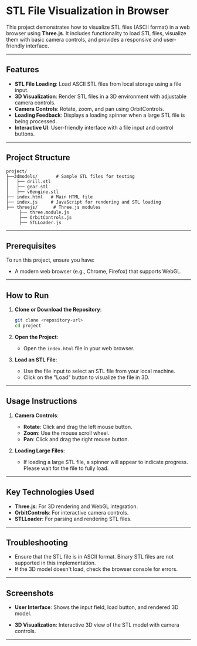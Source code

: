 # STL File Visualization in Browser

This project demonstrates how to visualize STL files (ASCII format) in a web browser using **Three.js**. It includes functionality to load STL files, visualize them with basic camera controls, and provides a responsive and user-friendly interface.

---

## Features

- **STL File Loading**: Load ASCII STL files from local storage using a file input.
- **3D Visualization**: Render STL files in a 3D environment with adjustable camera controls.
- **Camera Controls**: Rotate, zoom, and pan using OrbitControls.
- **Loading Feedback**: Displays a loading spinner when a large STL file is being processed.
- **Interactive UI**: User-friendly interface with a file input and control buttons.

---

## Project Structure

```
project/
├──3dmodels/       # Sample STL files for testing
│   ├── drill.stl
│   ├── gear.stl
│   ├── v6engine.stl
├── index.html   # Main HTML file
├── index.js     # JavaScript for rendering and STL loading
├── threejs/      # Three.js modules
     ├── three.module.js
     ├── OrbitControls.js
     ├── STLLoader.js
```

---

## Prerequisites

To run this project, ensure you have:
- A modern web browser (e.g., Chrome, Firefox) that supports WebGL.

---

## How to Run

1. **Clone or Download the Repository**:
   ```bash
   git clone <repository-url>
   cd project
   ```

2. **Open the Project**:
   - Open the `index.html` file in your web browser.
   
3. **Load an STL File**:
   - Use the file input to select an STL file from your local machine.
   - Click on the "Load" button to visualize the file in 3D.

---

## Usage Instructions

1. **Camera Controls**:
   - **Rotate**: Click and drag the left mouse button.
   - **Zoom**: Use the mouse scroll wheel.
   - **Pan**: Click and drag the right mouse button.

2. **Loading Large Files**:
   - If loading a large STL file, a spinner will appear to indicate progress. Please wait for the file to fully load.

---

## Key Technologies Used

- **Three.js**: For 3D rendering and WebGL integration.
- **OrbitControls**: For interactive camera controls.
- **STLLoader**: For parsing and rendering STL files.

---

## Troubleshooting

- Ensure that the STL file is in ASCII format. Binary STL files are not supported in this implementation.
- If the 3D model doesn't load, check the browser console for errors.

---

## Screenshots

- **User Interface**:
  Shows the input field, load button, and rendered 3D model.
  

- **3D Visualization**:
  Interactive 3D view of the STL model with camera controls.

---
